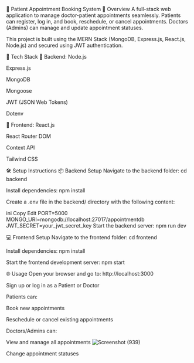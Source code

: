 🏥 Patient Appointment Booking System
📖 Overview
A full-stack web application to manage doctor-patient appointments seamlessly. Patients can register, log in, and book, reschedule, or cancel appointments. Doctors (Admins) can manage and update appointment statuses.

This project is built using the MERN Stack (MongoDB, Express.js, React.js, Node.js) and secured using JWT authentication.

🚀 Tech Stack
🔧 Backend:
Node.js

Express.js

MongoDB

Mongoose

JWT (JSON Web Tokens)

Dotenv

🎨 Frontend:
React.js

React Router DOM

Context API

Tailwind CSS

🛠️ Setup Instructions
📦 Backend Setup
Navigate to the backend folder:
cd backend

Install dependencies:
npm install

Create a .env file in the backend/ directory with the following content:

ini
Copy
Edit
PORT=5000
MONGO_URI=mongodb://localhost:27017/appointmentdb
JWT_SECRET=your_jwt_secret_key
Start the backend server:
npm run dev

💻 Frontend Setup
Navigate to the frontend folder:
cd frontend

Install dependencies:
npm install

Start the frontend development server:
npm start

🌐 Usage
Open your browser and go to: http://localhost:3000

Sign up or log in as a Patient or Doctor

Patients can:

Book new appointments

Reschedule or cancel existing appointments

Doctors/Admins can:

View and manage all appointments
![Screenshot (939)](https://github.com/user-attachments/assets/ac10d3a3-b673-4ba3-82d3-a00dc856881b)


Change appointment statuses

